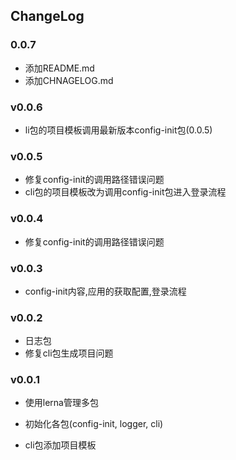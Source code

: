 ## ChangeLog 

###  0.0.7

- 添加README.md
- 添加CHNAGELOG.md



###  v0.0.6

- li包的项目模板调用最新版本config-init包(0.0.5)



###  v0.0.5

- 修复config-init的调用路径错误问题
- cli包的项目模板改为调用config-init包进入登录流程



###  v0.0.4

- 修复config-init的调用路径错误问题



### v0.0.3

- config-init内容,应用的获取配置,登录流程



### v0.0.2

- 日志包
- 修复cli包生成项目问题



### v0.0.1

- 使用lerna管理多包

- 初始化各包(config-init, logger, cli)
- cli包添加项目模板